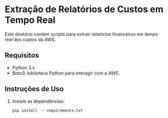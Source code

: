 # Extração de Relatórios de Custos em Tempo Real

Este diretório contém scripts para extrair relatórios financeiros em tempo real dos custos da AWS.

## Requisitos

- Python 3.x
- Boto3: biblioteca Python para interagir com a AWS.

## Instruções de Uso

1. Instale as dependências:
   ```bash
   pip install -r requirements.txt
